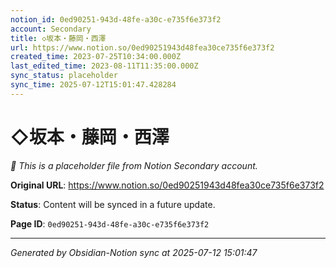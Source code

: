 ```yaml
---
notion_id: 0ed90251-943d-48fe-a30c-e735f6e373f2
account: Secondary
title: ◇坂本・藤岡・西澤
url: https://www.notion.so/0ed90251943d48fea30ce735f6e373f2
created_time: 2023-07-25T10:34:00.000Z
last_edited_time: 2023-08-11T11:35:00.000Z
sync_status: placeholder
sync_time: 2025-07-12T15:01:47.428284
---
```


# ◇坂本・藤岡・西澤

*🔄 This is a placeholder file from Notion Secondary account.*

**Original URL**: https://www.notion.so/0ed90251943d48fea30ce735f6e373f2

**Status**: Content will be synced in a future update.

**Page ID**: `0ed90251-943d-48fe-a30c-e735f6e373f2`

---

*Generated by Obsidian-Notion sync at 2025-07-12 15:01:47*
